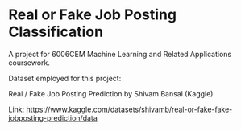# Real or Fake Job Posting Classification
A project for 6006CEM Machine Learning and Related Applications coursework.

Dataset employed for this project:

Real / Fake Job Posting Prediction by Shivam Bansal (Kaggle)

Link: https://www.kaggle.com/datasets/shivamb/real-or-fake-fake-jobposting-prediction/data


